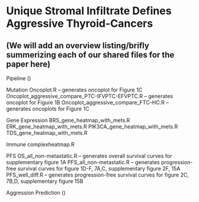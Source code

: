 # Unique Stromal Infiltrate Defines Aggressive Thyroid-Cancers

## (We will add an overview listing/brifly summerizing each of our shared files for the paper here)

Pipeline
()

Mutation
Oncoplot.R – generates oncoplot for Figure 1C
Oncoplot_aggressive_compare_PTC-IFVPTC-EFVPTC.R – generates oncoplot for Figure 1B
Oncoplot_aggressive_compare_FTC-HC.R – generates oncoplots for Figure 1C

Gene Expression
BRS_gene_heatmap_with_mets.R
ERK_gene_heatmap_with_mets.R
PIK3CA_gene_heatmap_with_mets.R
TDS_gene_heatmap_with_mets.R

Immune
complexheatmap.R

PFS
OS_all_non-metastatic.R – generates overall survival curves for supplementary figure 1A
PFS_all_non-metastatic.R – generates progression-free survival curves for figure 1D-F, 7A,C, supplementary figure 2F, 15A
PFS_well_diff.R – generates progression-free survival curves for figure 2C, 7B,D, supplementary figure 15B

Aggression Prediction
()

